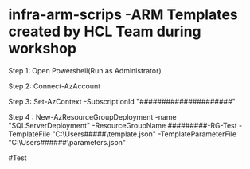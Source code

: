 # infra-arm-scrips -ARM Templates created by HCL Team during workshop

Step 1: Open Powershell(Run as Administrator)

Step 2: Connect-AzAccount

Step 3: Set-AzContext -SubscriptionId "#####################"

Step 4 : New-AzResourceGroupDeployment -name "SQLServerDeployment" -ResourceGroupName #########-RG-Test -TemplateFile "C:\Users\#####\template.json" -TemplateParameterFile "C:\Users\######\parameters.json"

#Test
